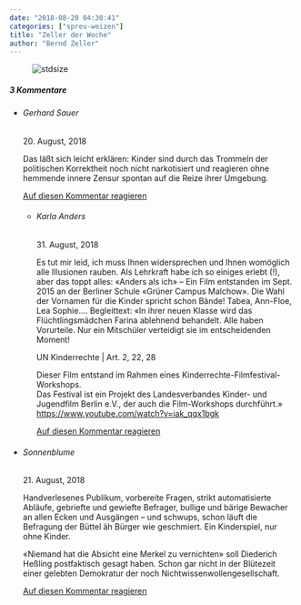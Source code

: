 ```yaml
---
date: "2018-08-20 04:30:41"
categories: ["spreu-weizen"]
title: "Zeller der Woche"
author: "Bernd Zeller"
---
```



<figure>
<img src="https://www.publicomag.com/wp-content/uploads/2018/08/typisch-1320x930.jpg" alt=stdsize>
</figure>


<!--more-->
<h5 class="comments-h">
3 Kommentare </h5>
<ul class="commentlist">
<li class="comment even thread-even depth-1 clearfix" id="li-comment-4671">
<h6 class="author">Gerhard Sauer</h6> <span class="date">20. August, 2018</span>



Das läßt sich leicht erklären: Kinder sind durch das Trommeln der politischen Korrektheit noch nicht narkotisiert und reagieren ohne hemmende innere Zensur spontan auf die Reize ihrer Umgebung.

<a rel="nofollow" class="comment-reply-link" href="#comment-4671" data-commentid="4671" data-postid="7308" data-belowelement="comment-4671" data-respondelement="respond" data-replyto="Antworte auf Gerhard Sauer" aria-label="Antworte auf Gerhard Sauer">Auf diesen Kommentar reagieren</a> 


<ul class="children">
<li class="comment odd alt depth-2 clearfix" id="li-comment-4888">
<h6 class="author">Karla Anders</h6> <span class="date">31. August, 2018</span>



Es tut mir leid, ich muss Ihnen widersprechen und Ihnen womöglich alle Illusionen rauben. Als Lehrkraft habe ich so einiges erlebt (!), aber das toppt alles: «Anders als ich» &#8211; Ein Film entstanden im Sept. 2015 an der Berliner Schule «Grüner Campus Malchow». Die Wahl der Vornamen für die Kinder spricht schon Bände! Tabea, Ann-Floe, Lea Sophie&#8230;. Begleittext: «In ihrer neuen Klasse wird das Flüchtlingsmädchen Farina ablehnend behandelt. Alle haben Vorurteile. Nur ein Mitschüler verteidigt sie im entscheidenden Moment!

UN Kinderrechte | Art. 2, 22, 28

Dieser Film entstand im Rahmen eines Kinderrechte-Filmfestival-Workshops.<br>
Das Festival ist ein Projekt des Landesverbandes Kinder- und Jugendfilm Berlin e.V., der auch die Film-Workshops durchführt.» <a href="https://www.youtube.com/watch?v=iak_qqx1bgk" rel="nofollow ugc">https://www.youtube.com/watch?v=iak_qqx1bgk</a>

<a rel="nofollow" class="comment-reply-link" href="#comment-4888" data-commentid="4888" data-postid="7308" data-belowelement="comment-4888" data-respondelement="respond" data-replyto="Antworte auf Karla Anders" aria-label="Antworte auf Karla Anders">Auf diesen Kommentar reagieren</a> 


</li>
</ul>
</li>
<li class="comment even thread-odd thread-alt depth-1 clearfix" id="li-comment-4682">
<h6 class="author">Sonnenblume</h6> <span class="date">21. August, 2018</span>



Handverlesenes Publikum, vorbereite Fragen, strikt automatisierte Abläufe, gebriefte und gewiefte Befrager, bullige und bärige Bewacher an allen Ecken und Ausgängen &#8211; und schwups, schon läuft die Befragung der Büttel äh Bürger wie geschmiert. Ein Kinderspiel, nur ohne Kinder.

«Niemand hat die Absicht eine Merkel zu vernichten» soll Diederich Heßling postfaktisch gesagt haben. Schon gar nicht in der Blütezeit einer gelebten Demokratur der noch Nichtwissenwollengesellschaft.

<a rel="nofollow" class="comment-reply-link" href="#comment-4682" data-commentid="4682" data-postid="7308" data-belowelement="comment-4682" data-respondelement="respond" data-replyto="Antworte auf Sonnenblume" aria-label="Antworte auf Sonnenblume">Auf diesen Kommentar reagieren</a> 


</li>
</ul>
